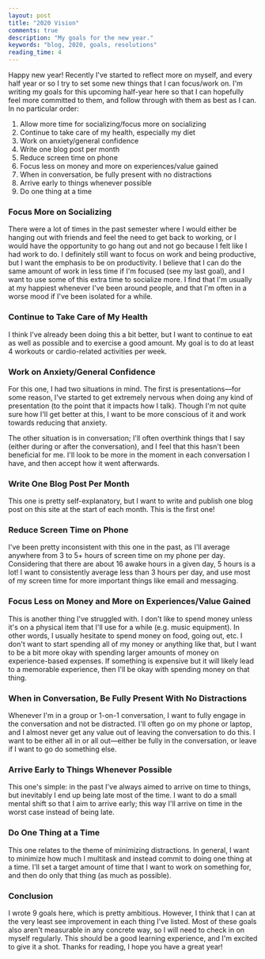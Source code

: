 ```yaml
---
layout: post
title: "2020 Vision"
comments: true
description: "My goals for the new year."
keywords: "blog, 2020, goals, resolutions"
reading_time: 4
---
```


Happy new year! Recently I've started to reflect more on myself, and every half year or so I try to set some new things that I can focus/work on. I'm writing my goals for this upcoming half-year here so that I can hopefully feel more committed to them, and follow through with them as best as I can. In no particular order:

1. Allow more time for socializing/focus more on socializing
2. Continue to take care of my health, especially my diet
3. Work on anxiety/general confidence
4. Write one blog post per month
5. Reduce screen time on phone
6. Focus less on money and more on experiences/value gained
7. When in conversation, be fully present with no distractions
8. Arrive early to things whenever possible
9. Do one thing at a time

### Focus More on Socializing

There were a lot of times in the past semester where I would either be hanging out with friends and feel the need to get back to working, or I would have the opportunity to go hang out and not go because I felt like I had work to do. I definitely still want to focus on work and being productive, but I want the emphasis to be on productivity. I believe that I can do the same amount of work in less time if I'm focused (see my last goal), and I want to use some of this extra time to socialize more. I find that I'm usually at my happiest whenever I've been around people, and that I'm often in a worse mood if I've been isolated for a while.

### Continue to Take Care of My Health

I think I've already been doing this a bit better, but I want to continue to eat as well as possible and to exercise a good amount. My goal is to do at least 4 workouts or cardio-related activities per week.

### Work on Anxiety/General Confidence

For this one, I had two situations in mind. The first is presentations—for some reason, I've started to get extremely nervous when doing any kind of presentation (to the point that it impacts how I talk). Though I'm not quite sure how I'll get better at this, I want to be more conscious of it and work towards reducing that anxiety.

The other situation is in conversation; I'll often overthink things that I say (either during or after the conversation), and I feel that this hasn't been beneficial for me. I'll look to be more in the moment in each conversation I have, and then accept how it went afterwards.

### Write One Blog Post Per Month

This one is pretty self-explanatory, but I want to write and publish one blog post on this site at the start of each month. This is the first one!

### Reduce Screen Time on Phone

I've been pretty inconsistent with this one in the past, as I'll average anywhere from 3 to 5+ hours of screen time on my phone per day. Considering that there are about 16 awake hours in a given day, 5 hours is a lot! I want to consistently average less than 3 hours per day, and use most of my screen time for more important things like email and messaging.

### Focus Less on Money and More on Experiences/Value Gained

This is another thing I've struggled with. I don't like to spend money unless it's on a physical item that I'll use for a while (e.g. music equipment). In other words, I usually hesitate to spend money on food, going out, etc. I don't want to start spending all of my money or anything like that, but I want to be a bit more okay with spending larger amounts of money on experience-based expenses. If something is expensive but it will likely lead to a memorable experience, then I'll be okay with spending money on that thing.

### When in Conversation, Be Fully Present With No Distractions

Whenever I'm in a group or 1-on-1 conversation, I want to fully engage in the conversation and not be distracted. I'll often go on my phone or laptop, and I almost never get any value out of leaving the conversation to do this. I want to be either all in or all out—either be fully in the conversation, or leave if I want to go do something else.

### Arrive Early to Things Whenever Possible

This one's simple: in the past I've always aimed to arrive on time to things, but inevitably I end up being late most of the time. I want to do a small mental shift so that I aim to arrive early; this way I'll arrive on time in the worst case instead of being late.

### Do One Thing at a Time

This one relates to the theme of minimizing distractions. In general, I want to minimize how much I multitask and instead commit to doing one thing at a time. I'll set a target amount of time that I want to work on something for, and then do only that thing (as much as possible).

### Conclusion

I wrote 9 goals here, which is pretty ambitious. However, I think that I can at the very least see improvement in each thing I've listed. Most of these goals also aren't measurable in any concrete way, so I will need to check in on myself regularly. This should be a good learning experience, and I'm excited to give it a shot. Thanks for reading, I hope you have a great year!
